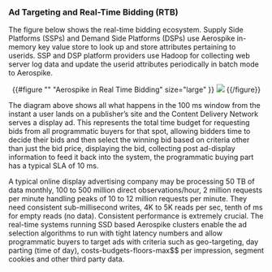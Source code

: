 
### Ad Targeting and Real-Time Bidding (RTB)
The figure below shows the real-time bidding ecosystem. Supply Side Platforms (SSPs) and Demand Side Platforms (DSPs) use Aerospike in-memory key value store to look up and store attributes pertaining to userids.  SSP and DSP platform providers use Hadoop for collecting web server log data and update the userid attributes periodically in batch mode to Aerospike.



<center>
{{#figure "" "Aerospike in Real Time Bidding" size="large" }}
<img src="/docs/connectors/assets/images/AerospikeInRTB.png" >
{{/figure}}
</center>


The diagram above shows all what happens in the 100 ms window from the instant a user lands on a publisher’s site and the Content Delivery Network serves a display ad. This represents the total time budget for requesting bids from all programmatic buyers for that spot, allowing bidders time to decide their bids and then select the winning bid based on criteria other than just the bid price, displaying the bid, collecting post ad-display information to feed it back into the system, the programmatic buying part has a typical SLA of 10 ms.

A typical online display advertising company may be processing 50 TB of data monthly, 100 to 500 million direct observations/hour, 2 million requests per minute handling peaks of 10 to 12 million requests per minute. They need consistent sub-millisecond writes, 4K to 5K reads per sec, tenth of ms for empty reads (no data). Consistent performance is extremely crucial. The real-time systems running SSD based Aerospike clusters enable the ad selection algorithms to run with tight latency numbers and allow programmatic buyers to target ads with criteria such as geo-targeting, day parting (time of day), costs-budgets-floors-max$$ per impression, segment cookies and other third party data.

